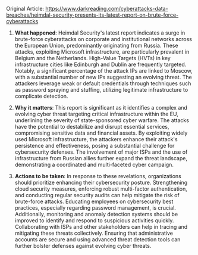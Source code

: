 Original Article: https://www.darkreading.com/cyberattacks-data-breaches/heimdal-security-presents-its-latest-report-on-brute-force-cyberattacks

1. **What happened**:
Heimdal Security's latest report indicates a surge in brute-force cyberattacks on corporate and institutional networks across the European Union, predominantly originating from Russia. These attacks, exploiting Microsoft infrastructure, are particularly prevalent in Belgium and the Netherlands. High-Value Targets (HVTs) in key infrastructure cities like Edinburgh and Dublin are frequently targeted. Notably, a significant percentage of the attack IPs are linked to Moscow, with a substantial number of new IPs suggesting an evolving threat. The attackers leverage weak or default credentials through techniques such as password spraying and stuffing, utilizing legitimate infrastructure to complicate detection.

2. **Why it matters**:
This report is significant as it identifies a complex and evolving cyber threat targeting critical infrastructure within the EU, underlining the severity of state-sponsored cyber warfare. The attacks have the potential to destabilize and disrupt essential services, compromising sensitive data and financial assets. By exploiting widely used Microsoft infrastructure, the attackers enhance their attack's persistence and effectiveness, posing a substantial challenge for cybersecurity defenses. The involvement of major ISPs and the use of infrastructure from Russian allies further expand the threat landscape, demonstrating a coordinated and multi-faceted cyber campaign.

3. **Actions to be taken**:
In response to these revelations, organizations should prioritize enhancing their cybersecurity posture. Strengthening cloud security measures, enforcing robust multi-factor authentication, and conducting regular security audits can help mitigate the risk of brute-force attacks. Educating employees on cybersecurity best practices, especially regarding password management, is crucial. Additionally, monitoring and anomaly detection systems should be improved to identify and respond to suspicious activities quickly. Collaborating with ISPs and other stakeholders can help in tracing and mitigating these threats collectively. Ensuring that administrative accounts are secure and using advanced threat detection tools can further bolster defenses against evolving cyber threats.